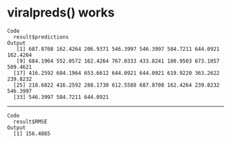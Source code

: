 # viralpreds() works

    Code
      result$predictions
    Output
       [1] 687.8708 162.4264 206.9371 546.3997 546.3997 584.7211 644.0921 162.4264
       [9] 684.1964 552.0572 162.4264 767.0333 433.8241 180.9503 673.1057 509.4621
      [17] 416.2592 684.1964 653.6612 644.0921 644.0921 619.9220 363.2622 239.8232
      [25] 218.6822 416.2592 288.1730 612.5588 687.8708 162.4264 239.8232 546.3997
      [33] 546.3997 584.7211 644.0921

---

    Code
      result$RMSE
    Output
      [1] 156.4865

